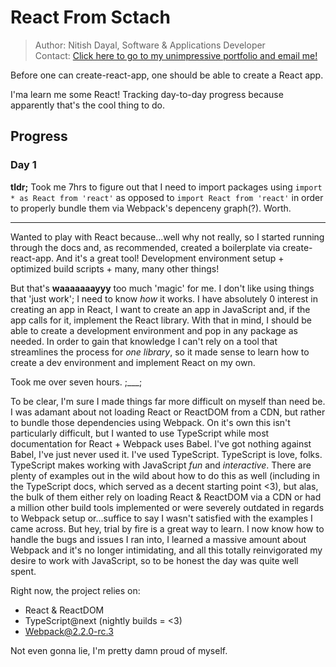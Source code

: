 # React From Sctach
> Author: Nitish Dayal, Software & Applications Developer  
> Contact: [Click here to go to my unimpressive portfolio and email me!](http://nitishdayal.me)

Before one can create-react-app, one should be able to create a React app.  


I'ma learn me some React! Tracking day-to-day progress because apparently that's the cool
  thing to do.

## Progress

### Day 1

**tldr;** Took me 7hrs to figure out that I need to import packages using 
  `import * as React from 'react'` as opposed to `import React from 'react'`
  in order to properly bundle them via Webpack's depenceny graph(?). Worth.
___
Wanted to play with React because...well why not really, so I started running 
  through the docs and, as recommended, created a boilerplate via create-react-app. And
  it's a great tool! Development environment setup + optimized build scripts + many, many
  other things!

But that's **waaaaaaayyy** too much 'magic' for me. I don't like using things that 'just
  work'; I need to know _how_ it works. I have absolutely 0 interest in creating an
  app in React, I want to create an app in JavaScript and, if the app calls for it,
  implement the React library. With that in mind, I should be able to create a development 
  environment and pop in any package as needed. In order to gain that knowledge I can't 
  rely on a tool that streamlines the process for _one library_, so it made sense to 
  learn how to create a dev environment and implement React on my own.

Took me over seven hours. ;___;

To be clear, I'm sure I made things far more difficult on myself than need be. I was 
  adamant about not loading React or ReactDOM from a CDN, but rather to bundle 
  those dependencies using Webpack. On it's own this isn't particularly difficult, but I wanted 
  to use TypeScript while most documentation for React + Webpack uses Babel. I've got 
  nothing against Babel, I've just never used it. I've used TypeScript. TypeScript 
  is love, folks. TypeScript makes working with JavaScript _fun_ and _interactive_. 
  There are plenty of examples out in the wild about how to do this as well (including
  in the TypeScript docs, which served as a decent starting point <3), but alas, 
  the bulk of them either rely on loading React & ReactDOM via a CDN or had a 
  million other build tools implemented or were severely outdated in regards
  to Webpack setup or...suffice to say I wasn't satisfied with the examples I came across.
  But hey, trial by fire is a great way to learn. I now know how to handle the bugs
  and issues I ran into, I learned a massive amount about Webpack and it's no longer
  intimidating, and all this totally reinvigorated my desire to work with JavaScript,
  so to be honest the day was quite well spent.

Right now, the project relies on:
  - React & ReactDOM
  - TypeScript@next (nightly builds = <3)
  - Webpack@2.2.0-rc.3
  
Not even gonna lie, I'm pretty damn proud of myself.
